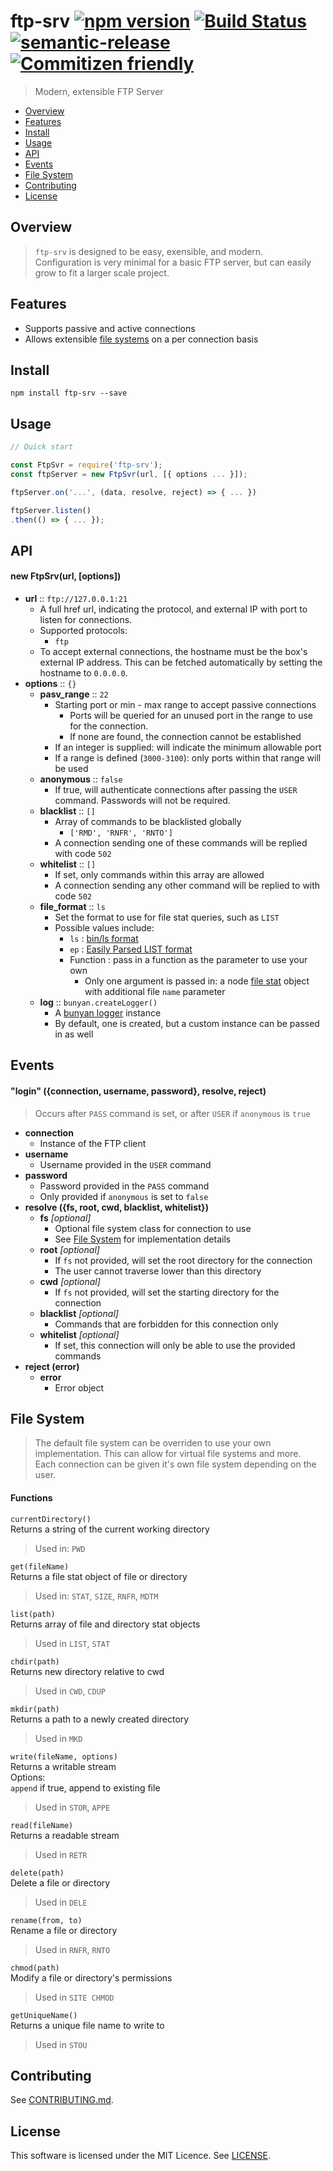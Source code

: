 # ftp-srv [![npm version](https://badge.fury.io/js/ftp-srv.svg)](https://badge.fury.io/js/ftp-srv) [![Build Status](https://travis-ci.org/stewarttylerr/ftp-srv.svg?branch=master)](https://travis-ci.org/stewarttylerr/ftp-srv)  [![semantic-release](https://img.shields.io/badge/%20%20%F0%9F%93%A6%F0%9F%9A%80-semantic--release-e10079.svg)](https://github.com/semantic-release/semantic-release) [![Commitizen friendly](https://img.shields.io/badge/commitizen-friendly-brightgreen.svg)](http://commitizen.github.io/cz-cli/)

<!--[RM_DESCRIPTION]-->
> Modern, extensible FTP Server

<!--[]-->

- [Overview](#overview)
- [Features](#features)
- [Install](#install)
- [Usage](#usage)
- [API](#api)
- [Events](#events)
- [File System](#file-system)
- [Contributing](#contributing)
- [License](#license)

## Overview
> `ftp-srv` is designed to be easy, exensible, and modern.  
> Configuration is very minimal for a basic FTP server,
but can easily grow to fit a larger scale project.

## Features
- Supports passive and active connections
- Allows extensible [file systems](#file-system) on a per connection basis

## Install
`npm install ftp-srv --save`  

## Usage

```js
// Quick start

const FtpSvr = require('ftp-srv');
const ftpServer = new FtpSvr(url, [{ options ... }]);

ftpServer.on('...', (data, resolve, reject) => { ... })

ftpServer.listen()
.then(() => { ... });
```

## API

#### new FtpSrv(url, [options])

- __url__ :: `ftp://127.0.0.1:21`
  - A full href url, indicating the protocol, and external IP with port to listen for connections.
  - Supported protocols:
    - `ftp`
  - To accept external connections, the hostname must be the box's external IP address. This can be fetched automatically by setting the hostname to `0.0.0.0`.
- __options__ :: `{}`
  - __pasv_range__ :: `22`
    - Starting port or min - max range to accept passive connections
      - Ports will be queried for an unused port in the range to use for the connection.
      - If none are found, the connection cannot be established
    - If an integer is supplied: will indicate the minimum allowable port
    - If a range is defined (`3000-3100`): only ports within that range will be used
  - __anonymous__ :: `false`
    - If true, will authenticate connections after passing the `USER` command. Passwords will not be required.
  - __blacklist__ :: `[]`
    - Array of commands to be blacklisted globally
      - `['RMD', 'RNFR', 'RNTO']`
    - A connection sending one of these commands will be replied with code `502`
  - __whitelist__ :: `[]`
    - If set, only commands within this array are allowed
    - A connection sending any other command will be replied to with code `502`
  - __file_format__ :: `ls`
    - Set the format to use for file stat queries, such as `LIST`
    - Possible values include:
      - `ls` : [bin/ls format](https://cr.yp.to/ftp/list/binls.html)  
      - `ep` : [Easily Parsed LIST format](https://cr.yp.to/ftp/list/eplf.html)  
      - Function : pass in a function as the parameter to use your own
        - Only one argument is passed in: a node [file stat](https://nodejs.org/api/fs.html#fs_class_fs_stats) object with additional file `name` parameter
  - __log__ :: `bunyan.createLogger()`
    - A [bunyan logger](https://github.com/trentm/node-bunyan) instance
    - By default, one is created, but a custom instance can be passed in as well

## Events

#### "login" ({connection, username, password}, resolve, reject)
> Occurs after `PASS` command is set, or after `USER` if `anonymous` is `true`

- __connection__
  - Instance of the FTP client
- __username__
  - Username provided in the `USER` command
- __password__
  - Password provided in the `PASS` command
  - Only provided if `anonymous` is set to `false`
- __resolve ({fs, root, cwd, blacklist, whitelist})__
  - __fs__ _[optional]_
    - Optional file system class for connection to use
    - See [File System](#file-system) for implementation details
  - __root__ _[optional]_
    - If `fs` not provided, will set the root directory for the connection
    - The user cannot traverse lower than this directory
  - __cwd__ _[optional]_
    - If `fs` not provided, will set the starting directory for the connection
  - __blacklist__ _[optional]_
    - Commands that are forbidden for this connection only
  - __whitelist__ _[optional]_
    - If set, this connection will only be able to use the provided commands
- __reject (error)__
  - __error__
    - Error object

## File System
> The default file system can be overriden to use your own implementation. This can allow for virtual file systems and more.  
> Each connection can be given it's own file system depending on the user.

#### Functions
`currentDirectory()`  
Returns a string of the current working directory

> Used in: `PWD`

`get(fileName)`  
Returns a file stat object of file or directory

> Used in: `STAT`, `SIZE`, `RNFR`, `MDTM`

`list(path)`  
Returns array of file and directory stat objects

> Used in `LIST`, `STAT`

`chdir(path)`  
Returns new directory relative to cwd

> Used in `CWD`, `CDUP`

`mkdir(path)`  
Returns a path to a newly created directory

> Used in `MKD`

`write(fileName, options)`  
Returns a writable stream   
Options:  
`append` if true, append to existing file

> Used in `STOR`, `APPE`

`read(fileName)`  
Returns a readable stream

> Used in `RETR`

`delete(path)`  
Delete a file or directory

> Used in `DELE`

`rename(from, to)`  
Rename a file or directory

> Used in `RNFR`, `RNTO`

`chmod(path)`  
Modify a file or directory's permissions

> Used in `SITE CHMOD`

`getUniqueName()`  
Returns a unique file name to write to

> Used in `STOU`

<!--[RM_CONTRIBUTING]-->
## Contributing

See [CONTRIBUTING.md](CONTRIBUTING.md).


<!--[]-->

<!--[RM_LICENSE]-->
## License

This software is licensed under the MIT Licence. See [LICENSE](LICENSE).

<!--[]-->
